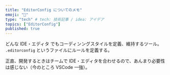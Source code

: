 ```yaml
---
title: "EditorConfig についてのメモ"
emoji: "🔖"
type: "tech" # tech: 技術記事 / idea: アイデア
topics: ["EditorConfig"]
published: true
---
```

どんな IDE・エディタ でもコーディンングスタイルを定義、維持するツール。
`.editorconfig` というファイルにルールを定義する。

正直、開発するときはチームで IDE・エディタを合わせるので、あんまり必要性は感じない（今のところ VSCode 一強）。
